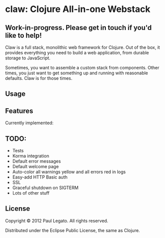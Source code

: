 # claw: Clojure All-in-one Webstack

## Work-in-progress. Please get in touch if you'd like to help!

Claw is a full stack, monolithic web framework for Clojure. Out of the box, it provides everything you need to build a web application, from durable storage to JavaScript.

Sometimes, you want to assemble a custom stack from components. Other times, you just want to get something up and running with reasonable defaults. Claw is for those times.


## Usage


## Features

Currently implemented:

## TODO:
* Tests
* Korma integration
* Default error messages
* Default welcome page
* Auto-color all warnings yellow and all errors red in logs
* Easy-add HTTP Basic auth
* SSL
* Graceful shutdown on SIGTERM
* Lots of other stuff

## License

Copyright © 2012 Paul Legato. All rights reserved.

Distributed under the Eclipse Public License, the same as Clojure.
